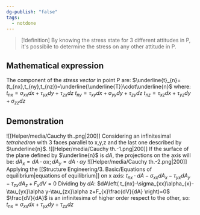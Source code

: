 ```yaml
---
dg-publish: "false"
tags:
  - notdone
---
```

>[!definition]
>By knowing the stress state for 3 different attitudes in P, it's possibile to determine the stress on any other attitude in P.

## Mathematical expression
The component of the *stress vector* in point P are:
$\underline{t}_{n}=(t_{nx},t_{ny},t_{nz})=\underline{\underline{T}}\cdot\underline{n}$
where:
$t_{nx}=\sigma_{xx}dx+\tau_{yx}dy+\tau_{zx}dz$
$t_{ny}=\tau_{xy}dx+\sigma_{yy}dy+\tau_{zy}dz$
$t_{nz}=\tau_{xz}dx+\tau_{yz}dy+\sigma_{zz}dz$

## Demonstration

![[Helper/media/Cauchy th..png|200]]
Considering an infinitesimal *tetrahedron* with 3 faces parallel to x,y,z and the last one described by $\underline{n}$.
![[Helper/media/Cauchy th.-1.png|200]]
If the surface of the plane defined by $\underline{n}$ is $dA$, the projections on the axis will be:
$dA_{x}=dA\cdot \alpha x; dA_{y}=dA\cdot \alpha y$
![[Helper/media/Cauchy th.-2.png|200]]
Applying the [[Structure Engineering/3. Basic/Equations of equilibrium|equations of equilibrium]] on x axis:
$t_{nx}\cdot dA-\sigma_{xx}dA_{x}-\tau_{yx}dA_{y}-\tau_{zx}dA_{z}+F_{x}dV=0$
Dividing by $dA$:
$dA\left( t_{nx}-\sigma_{xx}\alpha_{x}-\tau_{yx}\alpha y-\tau_{zx}\alpha z+F_{x}\frac{dV}{dA} \right)=0$
$\frac{dV}{dA}$ is an infinitesima of higher order respect to the other, so:
$t_{nx}=\sigma_{xx}dx+\tau_{yx}dy+\tau_{zx}dz$



